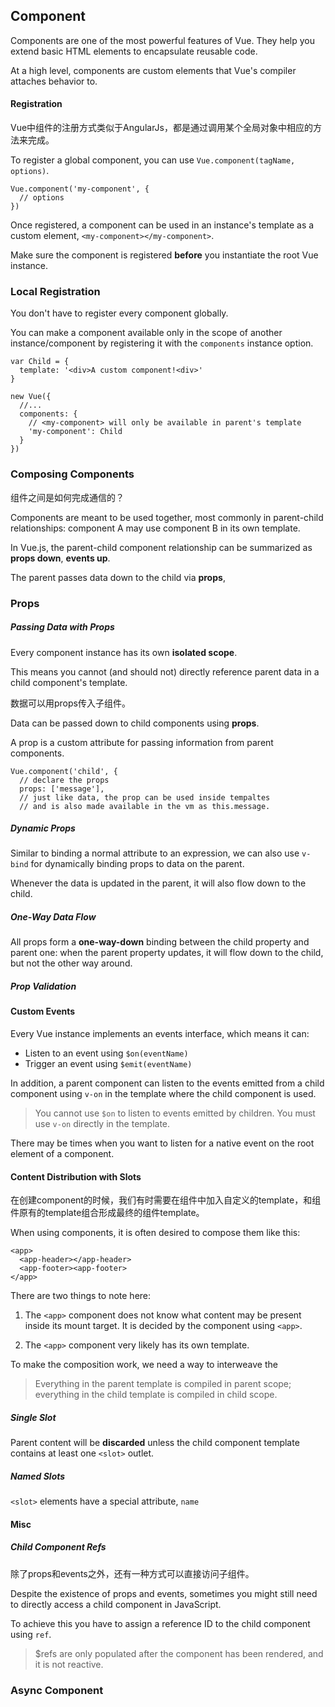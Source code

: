 ## Component

Components are one of the most powerful features of Vue. They help you extend basic HTML elements to encapsulate reusable code.

At a high level, components are custom elements that Vue's compiler attaches behavior to.

#### Registration

Vue中组件的注册方式类似于AngularJs，都是通过调用某个全局对象中相应的方法来完成。

To register a global component, you can use `Vue.component(tagName, options)`.

    Vue.component('my-component', {
      // options
    })
    
Once registered, a component can be used in an instance's template as a custom element, `<my-component></my-component>`.

Make sure the component is registered **before** you instantiate the root Vue instance.

### Local Registration

You don't have to register every component globally. 

You can make a component available only in the scope of another instance/component by registering it with the `components` instance option.

    var Child = {
      template: '<div>A custom component!<div>'
    }
    
    new Vue({
      //...
      components: {
        // <my-component> will only be available in parent's template
        'my-component': Child
      }
    })
    
### Composing Components

组件之间是如何完成通信的？

Components are meant to be used together, most commonly in parent-child relationships: component A may use component B in its own template.

In Vue.js, the parent-child component relationship can be summarized as **props down**, **events up**.

The parent passes data down to the child via **props**,

### Props

##### Passing Data with Props

Every component instance has its own **isolated scope**.

This means you cannot (and should not) directly reference parent data in a child component's template.

数据可以用props传入子组件。

Data can be passed down to child components using **props**.

A prop is a custom attribute for passing information from parent components.

    Vue.component('child', {
      // declare the props
      props: ['message'],
      // just like data, the prop can be used inside tempaltes
      // and is also made available in the vm as this.message.
      
##### Dynamic Props

Similar to binding a normal attribute to an expression, we can also use `v-bind` for dynamically binding props to data on the parent.

Whenever the data is updated in the parent, it will also flow down to the child.

##### One-Way Data Flow

All props form a **one-way-down** binding between the child property and parent one: when the parent property updates, it will flow down to the child, but not the other way around.

##### Prop Validation

#### Custom Events

Every Vue instance implements an events interface, which means it can:

- Listen to an event using `$on(eventName)`
- Trigger an event using `$emit(eventName)`

In addition, a parent component can listen to the events emitted from a child component using `v-on` in the template where the child component is used.

> You cannot use `$on` to listen to events emitted by children. You must use `v-on` directly in the template.

There may be times when you want to listen for a native event on the root element of a component.

#### Content Distribution with Slots

在创建component的时候，我们有时需要在组件中加入自定义的template，和组件原有的template组合形成最终的组件template。

When using components, it is often desired to compose them like this:

    <app>
      <app-header></app-header>
      <app-footer><app-footer>
    </app>
    
There are two things to note here:

1. The `<app>` component does not know what content may be present inside its mount target. It is decided by the component using `<app>`.

2. The `<app>` component very likely has its own template.

To make the composition work, we need a way to interweave the 

> Everything in the parent template is compiled in parent scope; everything in the child template is compiled in child scope.

##### Single Slot

Parent content will be **discarded** unless the child component template contains at least one `<slot>` outlet.

##### Named Slots

`<slot>` elements have a special attribute, `name`

#### Misc

##### Child Component Refs

除了props和events之外，还有一种方式可以直接访问子组件。

Despite the existence of props and events, sometimes you might still need to directly access a child component in JavaScript.

To achieve this you have to assign a reference ID to the child component using `ref`.

> $refs are only populated after the component has been rendered, and it is not reactive.

### Async Component
 
 